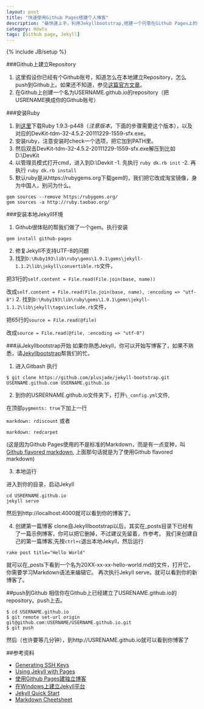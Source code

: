 ```yaml
---
layout: post
title: "快速使用Github Pages搭建个人博客"
description: "最快速上手，利用Jekyllbootstrap,搭建一个托管在Github Pages上的个人blog"
category: Howto
tags: [Github page, Jekyll]
---
```

{% include JB/setup %}

###Github上建立Repository
1. 这里假设你已经有个Github账号，知道怎么在本地建立Repository，怎么push到Github上。如果还不知道，参见[这篇官方文章](https://help.github.com/articles/generating-ssh-keys)。
2. 在Github上创建一个名为USERNAME.github.io的repository（把USRENAME换成你的Github账号）

###安装Ruby
1. 到[这里](http://rubyinstaller.org/downloads/)下载Ruby 1.9.3-p448（_注意版本_，下面的步骤需要这个版本），以及对应的DevKit-tdm-32-4.5.2-20111229-1559-sfx.exe。
2. 安装ruby，注意安装时check一个选项，把它加到PATH里。
3. 然后双击DevKit-tdm-32-4.5.2-20111229-1559-sfx.exe解压到比如D:\DevKit
4. 以管理员模式打开cmd，进入到D:\Devkit
  -1. 先执行 `ruby dk.rb init`
  -2. 再执行 `ruby dk.rb install`
5. 默认ruby是从https://rubygems.org下载gem的，我们把它改成淘宝镜像，身为中国人，别问为什么。

```
gem sources --remove https:/rubygems.org/
gem sources -a http://ruby.taobao.org/
```

###安装本地Jekyll环境
1. Github很体贴的帮我们做了一个gem。执行安装

```
gem install github-pages
```

2. 修复Jekyll不支持UTF-8的问题
  1. 找到`D:\Ruby193\lib\ruby\gems\1.9.1\gems\jekyll-1.1.2\lib\jekyll\convertible.rb`文件，

  把31行的`self.content = File.read(File.join(base, name))` 

  改成`self.content = File.read(File.join(base, name), :encoding => "utf-8")`
  2. 找到`D:\Ruby193\lib\ruby\gems\1.9.1\gems\jekyll-1.1.2\lib\jekyll\tags\include.rb`文件，

  把65行的`source = File.read(@file)` 

  改成`source = File.read(@file, :encoding => "utf-8")`

###从Jekyllbootstrap开始
如果你熟悉Jekyll，你可以开始写博客了，如果不熟悉，请[Jekyllbootstrap](https://github.com/plusjade/jekyll-bootstrap.git)帮我们的忙。

1. 进入Gitbash
执行

```
$ git clone https://github.com/plusjade/jekyll-bootstrap.git USERNAME.github.com USERNAME.github.io
```

2. 到你的USRERNAME.github.io文件夹下，打开`\_config.yml`文件,

在顶部`pygments: true`下加上一行

`markdown: rdiscount` 或者

`markdown: redcarpet`

(这是因为Github Pages使用的不是标准的Markdown，而是有一点变种，叫[Github flavored markdown](http://github.github.com/github-flavored-markdown/), 上面那句话就是为了使用Github flavored markdown)

3. 本地运行

进入到你的目录，启动Jekyll

```
cd USRERNAME.github.io
jekyll serve
```

然后到http://localhost:4000就可以看到你的博客了。

4. 创建第一篇博客
clone自Jekylllbootstrap以后，其实在\_posts目录下已经有了一篇示例博客，你可以把它删掉，不过建议先留着，作参考。
我们来创建自己的第一篇博客,先按`ctrl+c`退出本地Jekyll，然后运行

```
rake post title="Hello World"
```

就可以在\_posts下看到一个名为20XX-xx-xx-hello-world.md的文件，打开它，你需要学习Markdown语法来编辑它。
再次执行Jekyll serve。就可以看到你的新博客了。

##push到Github
相信你在Github上已经建立了USRENAME.github.io的repository。push上去。

```
$ cd USERNAME.github.io
$ git remote set-url origin git@github.com:USERNAME/USERNAME.github.io.git
$ git push
```

然后（也许要等几分钟），到http://USRENAME.github.io就可以看到你博客了

##参考资料
* [Generating SSH Keys](https://help.github.com/articles/generating-ssh-keys)
* [Using Jekyll with Pages](https://help.github.com/articles/using-jekyll-with-pages)
* [使用Github Pages建独立博客](http://beiyuu.com/github-pages/)
* [在Windows上建立Jekyll平台](http://pengx17.me/learning/jekyll/2013/06/03/setup-local-jekyll-server-on-windows/)
* [Jekyll Quick Start](http://jekyllbootstrap.com/usage/jekyll-quick-start.html)
* [Markdown Cheetsheet](https://github.com/adam-p/markdown-here/wiki/Markdown-Cheatsheet)